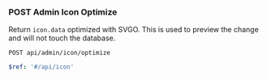 ### POST Admin Icon Optimize

Return `icon.data` optimized with SVGO. This is used to preview the change and will not touch the database.

```text
POST api/admin/icon/optimize
```

```yaml
$ref: '#/api/icon'
```